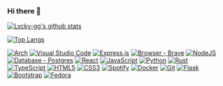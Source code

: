 ### Hi there 👋


[![Lvcky-gg's github stats](https://github-readme-stats.vercel.app/api?username=lvcky-gg&count_private=true&show_icons=true&theme=dracula&include_all_commits=true&hide_border=true)](https://github.com/lvcky-gg/)

[![Top Langs](https://github-readme-stats.vercel.app/api/top-langs/?username=lvcky-gg&count_private=true&show_icons=true&theme=dracula&include_all_commits=true&hide_border=true&layout=compact&langs_count=10)](https://github.com/lvcky-gg)



[![Arch](https://img.shields.io/badge/Arch%20Linux-%23404d59.svg?logo=arch-linux&logoColor=fff&style=for-the-badge)](https://archlinux.org/)
[![Visual Studio Code](https://img.shields.io/badge/Visual%20Studio%20Code-ff0066?style=for-the-badge&logo=visual-studio-code&logoColor=white)](https://code.visualstudio.com/)
[![Express.js](https://img.shields.io/badge/express.js-%23404d59.svg?style=for-the-badge&logo=express&logoColor=%2361DAFB)](https://expressjs.com/)
[![Browser - Brave](https://img.shields.io/badge/Brave-ff0066?style=for-the-badge&logo=Brave&logoColor=white)](https://brave.com/download/)
[![NodeJS](https://img.shields.io/badge/node.js-%23404d59.svg?style=for-the-badge&logo=node.js&logoColor=white)](https://nodejs.org/en/docs)
[![Database - Postgres](https://img.shields.io/badge/postgres-ff0066?style=for-the-badge&logo=postgresql&logoColor=white)](https://www.postgresql.org/docs/)
[![React](https://img.shields.io/badge/react-%23404d59.svg?style=for-the-badge&logo=react&logoColor=%2361DAFB)](https://react.dev/)
[![JavaScript](https://img.shields.io/badge/javascript-ff0066?style=for-the-badge&logo=javascript&logoColor=%23F7DF1E)](https://developer.mozilla.org/en-US/docs/Web/JavaScript)
[![Python](https://img.shields.io/badge/python-%23404d59.svg?style=for-the-badge&logo=python&logoColor=ffdd54)](https://docs.python.org/3.9/)
[![Rust](https://img.shields.io/badge/rust-ff0066?style=for-the-badge&logo=rust&logoColor=white)](https://doc.rust-lang.org/beta/)
[![TypeScript](https://img.shields.io/badge/typescript-%23404d59.svg?style=for-the-badge&logo=typescript&logoColor=white)](https://www.typescriptlang.org/docs/)
[![HTML5](https://img.shields.io/badge/html5-ff0066?style=for-the-badge&logo=html5&logoColor=white)](https://developer.mozilla.org/en-US/docs/Web/HTML)
[![CSS3](https://img.shields.io/badge/css3-%23404d59.svg?style=for-the-badge&logo=css3&logoColor=white)](https://developer.mozilla.org/en-US/docs/Web/CSS)
[![Spotify](https://img.shields.io/badge/Spotify-ff0066?style=for-the-badge&logo=spotify&logoColor=white)](https://open.spotify.com/)
[![Docker](https://img.shields.io/badge/docker-%23404d59.svg?style=for-the-badge&logo=docker&logoColor=white)](https://www.docker.com/)
[![Git](https://img.shields.io/badge/git-ff0066?style=for-the-badge&logo=git&logoColor=white)](https://git-scm.com/doc)
[![Flask](https://img.shields.io/badge/flask-%23404d59.svg?style=for-the-badge&logo=flask&logoColor=white)](https://flask.palletsprojects.com/en/2.2.x/)
[![Bootstrap](https://img.shields.io/badge/bootstrap-ff0066?style=for-the-badge&logo=bootstrap&logoColor=white)](https://react-bootstrap.github.io/)
[![Fedora](https://img.shields.io/badge/Fedora-%23404d59.svg?style=for-the-badge&logo=fedora&logoColor=white)](https://getfedora.org/)






